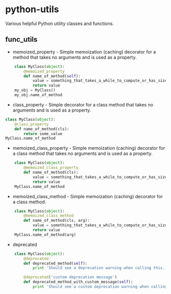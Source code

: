 python-utils
============

Various helpful Python utility classes and functions.


func_utils
----------

  * memoized_property - Simple memoization (caching) decorator for a method that takes no arguments and is used as a property.

```python
    class MyClass(object):
        @memoized_property
        def name_of_method(self):
            value = something_that_takes_a_while_to_compute_or_has_size_effects()
            return value
    my_obj = MyClass()
    my_obj.name_of_method
```

  * class_property - Simple decorator for a class method that takes no arguments and is used as a property.

```python
class MyClass(object):
    @class_property
    def name_of_method(cls):
        return some_value
MyClass.name_of_method
```

  * memoized_class_property - Simple memoization (caching) decorator for a class method that takes no arguments and is used as a property.
 
```python
    class MyClass(object):
        @memoized_class_property
        def name_of_method(cls):
            value = something_that_takes_a_while_to_compute_or_has_size_effects()
            return value
    MyClass.name_of_method
```

  * memoized_class_method - Simple memoization (caching) decorator for a class method.
  
```python
    class MyClass(object):
        @memoized_class_method
        def name_of_method(cls, arg):
            value = something_that_takes_a_while_to_compute_or_has_size_effects(arg)
            return value
    MyClass.name_of_method(arg)
```

  * deprecated

```python
    class MyClass(object):
        @deprecated
        def deprecated_method(self):
            print 'Should see a deprecation warning when calling this.'

        @deprecated('custom deprecation message')
        def deprecated_method_with_custom_message(self):
            print 'Should see a custom deprecation warning when calling this.'
```
